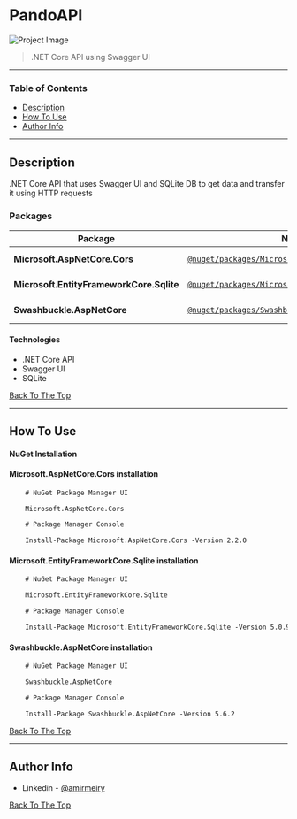 # PandoAPI

![Project Image](https://media.ttmind.com/Media/tech/article_22_8-8-201810-19-28AM.jpg)

> .NET Core API using Swagger UI

---

### Table of Contents

- [Description](#description)
- [How To Use](#how-to-use)
- [Author Info](#author-info)

---

## Description

.NET Core API that uses Swagger UI and SQLite DB to get data and transfer it using HTTP requests

### Packages

| Package | NuGet Link | Version |
| ------- | ------- | ------- |
| **Microsoft.AspNetCore.Cors** | [`@nuget/packages/Microsoft.AspNetCore.Cors`](https://www.nuget.org/packages/Microsoft.AspNetCore.Cors/) | [![version](https://img.shields.io/badge/dependencies-up%20to%20date-brightgreen)](https://www.nuget.org/packages/Microsoft.AspNetCore.Cors/)
| **Microsoft.EntityFrameworkCore.Sqlite** | [`@nuget/packages/Microsoft.EntityFrameworkCore.Sqlite`](https://www.nuget.org/packages/Microsoft.EntityFrameworkCore.Sqlite/) | [![version](https://img.shields.io/badge/dependencies-up%20to%20date-brightgreen)](https://www.nuget.org/packages/Microsoft.EntityFrameworkCore.Sqlite/)
| **Swashbuckle.AspNetCore** | [`@nuget/packages/Swashbuckle.AspNetCore`](https://www.nuget.org/packages/Swashbuckle.AspNetCore/) | [![version](https://img.shields.io/badge/dependencies-up%20to%20date-brightgreen)](https://www.nuget.org/packages/Swashbuckle.AspNetCore/)


#### Technologies

- .NET Core API
- Swagger UI
- SQLite

[Back To The Top](#read-me-template)

---

## How To Use

#### NuGet Installation

#### Microsoft.AspNetCore.Cors installation
```html
    # NuGet Package Manager UI

    Microsoft.AspNetCore.Cors

    # Package Manager Console

    Install-Package Microsoft.AspNetCore.Cors -Version 2.2.0
```

#### Microsoft.EntityFrameworkCore.Sqlite installation
```html
    # NuGet Package Manager UI

    Microsoft.EntityFrameworkCore.Sqlite

    # Package Manager Console

    Install-Package Microsoft.EntityFrameworkCore.Sqlite -Version 5.0.9
```

#### Swashbuckle.AspNetCore installation
```html
    # NuGet Package Manager UI

    Swashbuckle.AspNetCore

    # Package Manager Console

    Install-Package Swashbuckle.AspNetCore -Version 5.6.2
```

[Back To The Top](#read-me-template)

---

## Author Info

- Linkedin - [@amirmeiry](https://www.linkedin.com/in/amir-meiry-5aa2abb9/)

[Back To The Top](#read-me-template)
